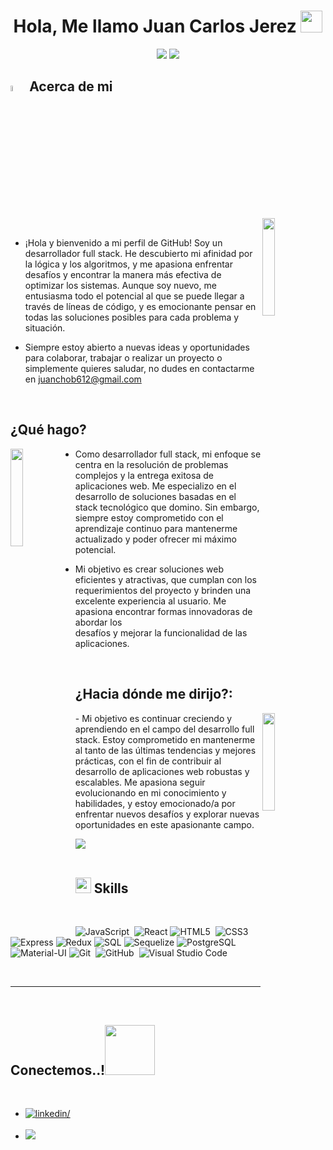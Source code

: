 <h1 align="center"><b>Hola, Me llamo Juan Carlos Jerez </b><img src="https://media.giphy.com/media/hvRJCLFzcasrR4ia7z/giphy.gif" width="35"></h1>


  


<p align="center">
	<img src="https://media.giphy.com/media/qgQUggAC3Pfv687qPC/giphy.gif"  >
  <img src="https://readme-typing-svg.herokuapp.com?font=Time+New+Roman&color=cyan&size=25&center=true&vCenter=true&width=600&height=100&lines=Desarrollador+Web+Full+Stack">
</p>



## <img src="https://media.giphy.com/media/77rvjVcaJr1BgKSXtR/giphy.gif" width=5%> Acerca de mi
<img align="right" src="https://github.com/7oSkaaa/7oSkaaa/blob/main/Images/Right_Side.gif?raw=true" width=20%>



<br>


- ¡Hola y bienvenido a mi perfil de GitHub! Soy un desarrollador full stack. He descubierto mi afinidad por la lógica y los algoritmos, y me apasiona enfrentar desafíos y encontrar la manera más efectiva de optimizar los sistemas. Aunque soy nuevo, me entusiasma todo el potencial al que se puede llegar a través de líneas de código, y es emocionante pensar en todas las soluciones posibles para cada problema y situación. 



- Siempre estoy abierto a nuevas ideas y oportunidades para colaborar, trabajar o realizar un proyecto o simplemente quieres saludar, no dudes en contactarme en <a href="mailto:juanchob612@gmail.com">juanchob612@gmail.com</a>



<br>

## ¿Qué hago?
<img align="left" src="https://media.giphy.com/media/v1.Y2lkPTc5MGI3NjExcHp5ems0ZmgwNjdjaTJvMXIwNDdibTlybmQ5MDVmbWc3bXUyZ3ZrbiZlcD12MV9pbnRlcm5hbF9naWZfYnlfaWQmY3Q9Zw/a2NGxOdWIn6kGKdKM6/giphy.gif" width=20%>

- Como desarrollador full stack, mi enfoque se centra en la resolución de problemas complejos y la entrega exitosa de aplicaciones web. Me especializo en el desarrollo de soluciones basadas en el stack tecnológico que domino. Sin embargo, siempre estoy comprometido con el aprendizaje continuo para mantenerme actualizado y poder ofrecer mi máximo potencial.
- Mi objetivo es crear soluciones web eficientes y atractivas, que cumplan con los requerimientos del proyecto y brinden una excelente experiencia al usuario. Me apasiona encontrar formas innovadoras de abordar los 	 
  desafíos y mejorar la funcionalidad de las aplicaciones.

  <br>

## ¿Hacia dónde me dirijo?:
<img align="right" src="https://media.giphy.com/media/3oKIPtjElfqwMOTbH2/giphy.gif" width=20%>
- Mi objetivo es continuar creciendo y aprendiendo en el campo del desarrollo full stack. Estoy comprometido en mantenerme al tanto de las últimas tendencias y mejores prácticas, con el fin de contribuir al desarrollo de aplicaciones web robustas y escalables. Me apasiona seguir evolucionando en mi conocimiento y habilidades, y estoy emocionado/a por enfrentar nuevos desafíos y explorar nuevas oportunidades en este apasionante campo.

<img src="https://user-images.githubusercontent.com/73097560/115834477-dbab4500-a447-11eb-908a-139a6edaec5c.gif"><br><br>

## <img src="https://media2.giphy.com/media/QssGEmpkyEOhBCb7e1/giphy.gif?cid=ecf05e47a0n3gi1bfqntqmob8g9aid1oyj2wr3ds3mg700bl&rid=giphy.gif" width ="25"><b> Skills</b>
<br>



<p align="center">
   
  ![JavaScript](https://img.shields.io/badge/JavaScript%20-%23F7DF1E.svg?style=for-the-badge&logo=javascript&logoColor=black)&nbsp;
  ![React](https://img.shields.io/badge/react-%2361DAFB.svg?style=for-the-badge&logo=react&logoColor=white)
  ![HTML5](https://img.shields.io/badge/HTML5%20-%23E34F26.svg?style=for-the-badge&logo=html5&logoColor=white)&nbsp;
  ![CSS3](https://img.shields.io/badge/CSS%20-%231572B6.svg?style=for-the-badge&logo=css3&logoColor=white)&nbsp;
  ![Express](https://img.shields.io/badge/express-%23404d59.svg?style=for-the-badge&logo=express&logoColor=white)
  ![Redux](https://img.shields.io/badge/redux-%23764ABC.svg?style=for-the-badge&logo=redux&logoColor=white)
  ![SQL](https://img.shields.io/badge/SQL-%2300758F.svg?style=for-the-badge&logo=postgresql&logoColor=white)
  ![Sequelize](https://img.shields.io/badge/Sequelize-%23555555.svg?style=for-the-badge&logo=sequelize&logoColor=white)
  ![PostgreSQL](https://img.shields.io/badge/PostgreSQL-%23336791.svg?style=for-the-badge&logo=postgresql&logoColor=white)
  ![Material-UI](https://img.shields.io/badge/Material--UI-%230081CB.svg?style=for-the-badge&logo=material-ui&logoColor=white)
  ![Git](https://img.shields.io/badge/git-%23F05033.svg?style=for-the-badge&logo=git&logoColor=white)&nbsp;
  ![GitHub](https://img.shields.io/badge/github-%23121011.svg?style=for-the-badge&logo=github&logoColor=white)&nbsp;
    ![Visual Studio Code](https://img.shields.io/badge/VS%20Code-0078d7.svg?style=for-the-badge&logo=visual-studio-code&logoColor=white)&nbsp;
  

<br>

-----

<br>


## <b> Conectemos..!</b><img src="./assets/mdImages/handshake.gif" width ="80">
<br>
<div align='left'>

<ul>

<li>
<a href="https://www.linkedin.com/in/juan-carlos-jerez-morales-29902a28/" target="_blank">
<img src="https://img.shields.io/badge/linkedin:  Juan Carlos-0077B5.svg?color=405DE6&style=for-the-badge&logo=linkedin&logoColor=white" alt=linkedin/>
</a>
</li>

<br>


<li>
<a href="mailto:juanchob612@gmail.com" target="_blank">
<img src="https://img.shields.io/badge/gmail:  Juan Carlos-%23EA4335.svg?style=for-the-badge&logo=gmail&logoColor=white" t=mail/>
</a>
</li>
	
</ul>
</div>



<br>
<br>
